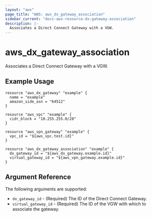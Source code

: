 ```yaml
---
layout: "aws"
page_title: "AWS: aws_dx_gateway_association"
sidebar_current: "docs-aws-resource-dx-gateway-association"
description: |-
  Associates a Direct Connect Gateway with a VGW.
---
```


# aws_dx_gateway_association

Associates a Direct Connect Gateway with a VGW.

## Example Usage

```hcl
resource "aws_dx_gateway" "example" {
  name = "example"
  amazon_side_asn = "64512"
}

resource "aws_vpc" "example" {
  cidr_block = "10.255.255.0/28"
}

resource "aws_vpn_gateway" "example" {
  vpc_id = "${aws_vpc.test.id}"
}

resource "aws_dx_gateway_association" "example" {
  dx_gateway_id = "${aws_dx_gateway.example.id}"
  virtual_gateway_id = "${aws_vpn_gateway.example.id}"
}
```

## Argument Reference

The following arguments are supported:

* `dx_gateway_id` - (Required) The ID of the Direct Connect Gateway.
* `virtual_gateway_id` - (Required) The ID of the VGW with which to associate the gateway.
